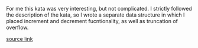 For me this kata was very interesting, but not complicated. I strictly followed the description of the kata, so I wrote a separate data structure in which I placed increment and decrement fucntionality, as well as truncation of overflow.

[source link](https://www.codewars.com/kata/526156943dfe7ce06200063e)

